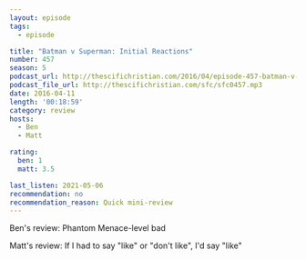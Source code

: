 ```yaml
---
layout: episode
tags:
  - episode

title: "Batman v Superman: Initial Reactions"
number: 457
season: 5
podcast_url: http://thescifichristian.com/2016/04/episode-457-batman-v-superman-initial-reactions/
podcast_file_url: http://thescifichristian.com/sfc/sfc0457.mp3
date: 2016-04-11
length: '00:18:59'
category: review
hosts:
  - Ben
  - Matt

rating:
  ben: 1
  matt: 3.5

last_listen: 2021-05-06
recommendation: no
recommendation_reason: Quick mini-review
---
```


Ben's review: Phantom Menace-level bad

Matt's review: If I had to say "like" or "don't like", I'd say "like"
